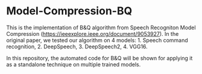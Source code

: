 # Model-Compression-BQ

This is the implementation of B&Q algorithm from Speech Recogniton Model Compression (https://ieeexplore.ieee.org/document/9053927). 
In the original paper, we tested our algorithm on 4 models: 1. Speech command recognition, 2. DeepSpeech, 3. DeepSpeech2, 4. VGG16. 

In this repository, the automated code for B&Q will be shown for applying it as a standalone technique on multiple trained models. 
